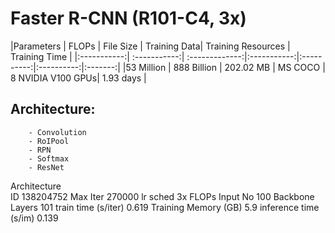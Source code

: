 # Faster R-CNN (R101-C4, 3x)
|Parameters | FLOPs    |    File Size | Training Data| Training Resources | Training Time |
|:-----------:| :-----------:| :-------------:|:-----------:|:----------:|:----------:|:-------:|
|53 Million | 888 Billion | 202.02 MB | MS COCO | 8 NVIDIA V100 GPUs| 1.93 days |






## Architecture:
        - Convolution
        - RoIPool
        - RPN
        - Softmax
        - ResNet


Architecture	
ID	138204752
Max Iter	270000
lr sched	3x
FLOPs Input No	100
Backbone Layers	101
train time (s/iter)	0.619
Training Memory (GB)	5.9
inference time (s/im)	0.139
